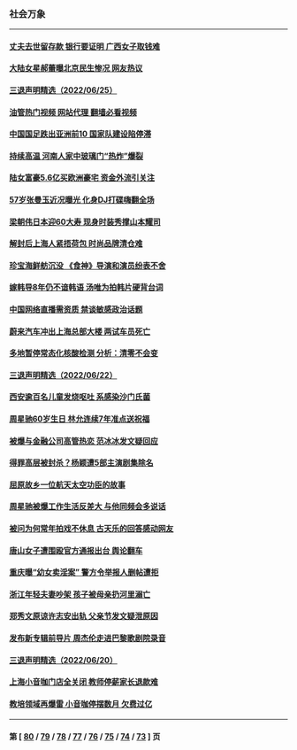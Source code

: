 ### 社会万象
---
#### [丈夫去世留存款 银行要证明 广西女子取钱难](../../pages/ncid282/n13767637.md?06261645) 
#### [大陆女星郝蕾曝北京民生惨况 网友热议](../../pages/ncid282/n13767443.md?06261645) 
#### [三退声明精选（2022/06/25）](../../pages/ncid282/n13767560.md?06261645) 
#### [油管热门视频 网站代理 翻墙必看视频](http://209.222.30.114:81/youtube.html?06261645)
#### [中国国足跌出亚洲前10 国家队建设陷停滞](../../pages/ncid282/n13767456.md?06261645) 
#### [持续高温 河南人家中玻璃门“热炸”爆裂](../../pages/ncid282/n13767280.md?06261645) 
#### [陆女富豪5.6亿买欧洲豪宅 资金外流引关注](../../pages/ncid282/n13767225.md?06261645) 
#### [57岁张曼玉近况曝光 化身DJ打碟嗨翻全场](../../pages/ncid282/n13767006.md?06261645) 
#### [梁朝伟日本迎60大寿 现身时装秀撑山本耀司](../../pages/ncid282/n13766966.md?06261645) 
#### [解封后上海人紧捂荷包 时尚品牌清仓难](../../pages/ncid282/n13766680.md?06261645) 
#### [珍宝海鲜舫沉没 《食神》导演和演员纷表不舍](../../pages/ncid282/n13766212.md?06261645) 
#### [嫁韩导8年仍不谙韩语 汤唯为拍韩片硬背台词](../../pages/ncid282/n13766089.md?06261645) 
#### [中国网络直播需资质 禁谈敏感政治话题](../../pages/ncid282/n13766108.md?06261645) 
#### [蔚来汽车冲出上海总部大楼 两试车员死亡](../../pages/ncid282/n13765765.md?06261645) 
#### [多地暂停常态化核酸检测 分析：清零不会变](../../pages/ncid282/n13765571.md?06261645) 
#### [三退声明精选（2022/06/22）](../../pages/ncid282/n13765601.md?06261645) 
#### [西安逾百名儿童发烧呕吐 系感染沙门氏菌](../../pages/ncid282/n13765561.md?06261645) 
#### [周星驰60岁生日 林允连续7年准点送祝福](../../pages/ncid282/n13765439.md?06261645) 
#### [被爆与金融公司高管热恋 范冰冰发文疑回应](../../pages/ncid282/n13765343.md?06261645) 
#### [得罪高层被封杀？杨颖遭5部主演剧集除名](../../pages/ncid282/n13765387.md?06261645) 
#### [屈原故乡一位航天太空功臣的故事](../../pages/ncid282/n13764742.md?06261645) 
#### [周星驰被爆工作生活反差大 与他同频会多说话](../../pages/ncid282/n13764594.md?06261645) 
#### [被问为何常年拍戏不休息 古天乐的回答感动网友](../../pages/ncid282/n13764548.md?06261645) 
#### [唐山女子遭围殴官方通报出台 舆论翻车](../../pages/ncid282/n13764395.md?06261645) 
#### [重庆曝“幼女卖淫案” 警方令举报人删帖遭拒](../../pages/ncid282/n13764488.md?06261645) 
#### [浙江年轻夫妻吵架 孩子被母亲扔河里溺亡](../../pages/ncid282/n13764253.md?06261645) 
#### [郑秀文原谅许志安出轨 父亲节发文疑泄原因](../../pages/ncid282/n13763815.md?06261645) 
#### [发布新专辑前导片 周杰伦走进巴黎歌剧院录音](../../pages/ncid282/n13763778.md?06261645) 
#### [三退声明精选（2022/06/20）](../../pages/ncid282/n13763658.md?06261645) 
#### [上海小音咖门店全关闭 教师停薪家长退款难](../../pages/ncid282/n13763608.md?06261645) 
#### [教培领域再爆雷 小音咖停摆数月 欠费过亿](../../pages/ncid282/n13763492.md?06261645) 

---
#### 第 [ [80](./80.md?06261645) / [79](./79.md?06261645) / [78](./78.md?06261645) / [77](./77.md?06261645) / [76](./76.md?06261645) / [75](./75.md?06261645) / [74](./74.md?06261645) / [73](./73.md?06261645) ] 页
